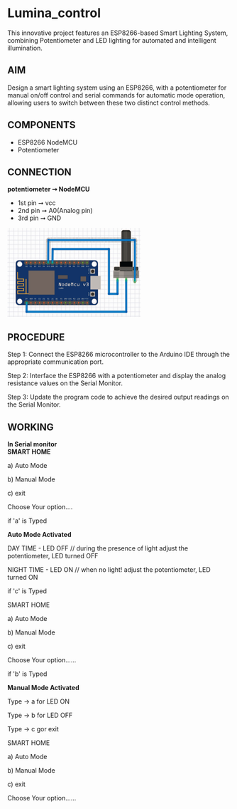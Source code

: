 # **Lumina_control**
This innovative project features an ESP8266-based Smart Lighting System, combining Potentiometer and LED lighting for automated and intelligent illumination.

## AIM
Design a smart lighting system using an ESP8266, with a potentiometer for manual on/off control and serial commands for automatic mode operation, allowing users to switch between these two distinct control methods.

## COMPONENTS
*  ESP8266 NodeMCU
*  Potentiometer

## CONNECTION
**potentiometer ➞ NodeMCU**
* 1st pin ➞ vcc
* 2nd pin ➞ A0(Analog pin)
* 3rd pin ➞ GND

<img src="https://github.com/EmildaBabu/LUMINA_CONTROL/blob/464ccdc1cb5b44c842b98ea35b701694c93a4906/connection.jpg?raw=true" alt="connection" width="300" height="200">

## PROCEDURE

Step 1: Connect the ESP8266 microcontroller to the Arduino IDE through the appropriate communication port.  

Step 2: Interface the ESP8266 with a potentiometer and display the analog resistance values on the Serial Monitor.  

Step 3: Update the program code to achieve the desired output readings on the Serial Monitor.  


## WORKING
**In Serial monitor**   
**SMART HOME** 
  
  a) Auto Mode  
  
  b) Manual Mode  
  
  c) exit  

Choose Your option....  


if 'a' is Typed  

**Auto Mode Activated**  
  
  DAY TIME - LED OFF // during the presence of light adjust the potentiometer, LED turned OFF  
  
  NIGHT TIME - LED ON // when no light! adjust the potentiometer, LED turned ON  


if 'c' is Typed  

SMART HOME  

a) Auto Mode  

b) Manual Mode  

c) exit  

Choose Your option......  

if 'b' is Typed  

**Manual Mode Activated**  

  Type -> a for LED ON  
  
  Type -> b for LED OFF  
  
  Type -> c gor exit  

SMART HOME  

a) Auto Mode  

b) Manual Mode  

c) exit  

Choose Your option......
